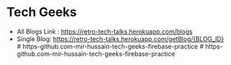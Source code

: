 # Tech Geeks

- All Blogs Link : <https://retro-tech-talks.herokuapp.com/blogs>
- Single Blog: <https://retro-tech-talks.herokuapp.com/getBlog/{BLOG_ID}>
#   h t t p s - g i t h u b . c o m - m i r - h u s s a i n - t e c h - g e e k s - f i r e b a s e - p r a c t i c e  
 #   h t t p s - g i t h u b . c o m - m i r - h u s s a i n - t e c h - g e e k s - f i r e b a s e - p r a c t i c e  
 